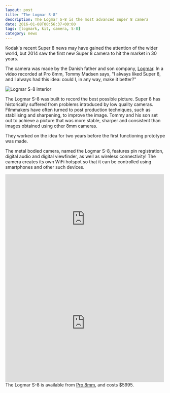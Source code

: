 ```yaml
---
layout: post
title: "The Logmar S-8"
description: The Logmar S-8 is the most advanced Super 8 camera
date: 2016-01-08T00:56:37+00:00
tags: [logmark, kit, camera, S-8]
category: news
---
```


Kodak's recent Super 8 news may have gained the attention of the wider world, but 2014 saw the first new Super 8 camera to hit the market in 30 years.

The camera was made by the Danish father and son company, <a href="http://www.logmar.dk/">Logmar</a>. In a video recorded at Pro 8mm, Tommy Madsen says, "I always liked Super 8, and I always had this idea: could I, in any way, make it better?"

<img src="{{ site.baseurl }}/assets/logmar/logmar-side.jpg" alt="Logmar S-8 interior">

The Logmar S-8 was built to record the best possible picture. Super 8 has historically suffered from problems introduced by low quality cameras. Filmmakers have often turned to post production techniques, such as stabilising and sharpening, to improve the image. Tommy and his son set out to achieve a picture that was more stable, sharper and consistent than images obtained using other 8mm cameras. 

They worked on the idea for two years before the first functioning prototype was made.

The metal bodied camera, named the Logmar S-8, features pin registration, digital audio and digital viewfinder, as well as wireless connectivity! The camera creates its own WiFi hotspot so that it can be controlled using smartphones and other such devices.

<iframe class="video" src="https://player.vimeo.com/video/101753821?title=0&byline=0&portrait=0" width="500" height="281" frameborder="0" webkitallowfullscreen mozallowfullscreen allowfullscreen></iframe>
<br/>
<iframe class="video" src="https://player.vimeo.com/video/129700087?title=0&byline=0&portrait=0" width="500" height="375" frameborder="0" webkitallowfullscreen mozallowfullscreen allowfullscreen></iframe>
<br/>
The Logmar S-8 is available from <a href="http://www.pro8mm.com/Merchant5/merchant.mvc?Screen=PROD&Store_Code=01&Product_Code=camera_logmar&Category_Code=S8">Pro 8mm</a>, and costs $5995.

